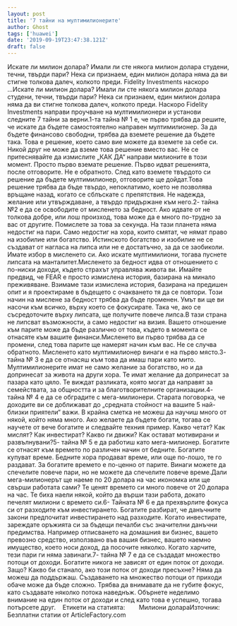 ```yaml
---
layout: post
title: '7 тайни на мултимилионерите'
author: Ghost
tags: ['huawei']
date: '2019-09-19T23:47:38.121Z'
draft: false
---
```


Искате ли милион долара? Имали ли сте някога милион долара студени, течни, твърди пари? Нека си признаем, един милион долара няма да ви стигне толкова далеч, колкото преди. Fidelity Investments наскоро ...Искате ли милион долара? Имали ли сте някога милион долара студени, течни, твърди пари? Нека си признаем, един милион долара няма да ви стигне толкова далеч, колкото преди. Наскоро Fidelity Investments направи проучване на мултимилионери и установи следните 7 тайни за верни.1-та тайна № 1 е, че първо трябва да решите, че искате да бъдете самостоятелно направен мултимилионер. За да бъдете финансово свободни, трябва да вземете решение да бъдете така. Това е решение, което само вие можете да вземете за себе си. Никой друг не може да вземе това решение вместо вас. Не се притеснявайте да измислите „КАК ДА“ направи милионите в този момент. Просто първо вземате решение. Първо идват решенията, после отговорите. Не е обратното. След като вземете твърдото си решение да бъдете мултимилионер, отговорите ще дойдат.Това решение трябва да бъде твърдо, непоклатимо, което не позволява връщане назад, когато се сблъскате с препятствия. Не надежда, желание или утвърждаване, а твърдо придържане към него.2- тайна №2 е да се освободите от мисленето за бедност. Ако идвате от не толкова добре, или лош произход, това може да е много по-трудно за вас от другите. Помислете за това за секунда. На тази планета няма недостиг на пари. Само недостиг на хора, които смятат, че нямат право на изобилие или богатство. Истинското богатство и изобилие не се създават от нагласа на липса или не е достатъчно, за да се заобиколи. Имате избор в мисленето си. Ако искате мултимилиони, тогава пуснете липсата на манталитет.Мисленето за бедност идва от отношението с по-ниски доходи, където страхът управлява живота ви. Имайте предвид, че FEAR е просто измислена история, базирана на минало преживяване. Взимаме тази измислена история, базирана на предишен опит и я проектираме в бъдещето с очакването тя да се повтори. Този начин на мислене за бедност трябва да бъде променен. Умът ви ще ви насочи към всичко, върху което се фокусирате. Така че, ако се съсредоточите върху липсата, ще получите повече липса.В тази страна не липсват възможности, а само недостиг на визия. Вашето отношение към парите може да бъде различно от това, където в момента се отнасяте към вашите финанси.Мисленето ви първо трябва да се промени, след това парите ще намерят начин към вас. Не се случва обратното. Мисленето като мултимилионер винаги е на първо място.3- тайна № 3 е да се отнасяш към това да имаш пари като мито. Мултимилионерите имат не само желание за богатство, но и да допринесат за живота на други хора. Те имат желание да допринесат за пазара като цяло. Те виждат разликата, която могат да направят за семействата, за общността и за благотворителните организации.4- тайна № 4 е да се обградите с мега-милионери. Старата поговорка, че доходите ви се доближават до „средната стойност на вашите 5 най-близки приятели“ важи. В крайна сметка не можеш да научиш много от някой, който няма много. Ако желаете да бъдете богати, тогава се научете от вече богатите и следвайте техния пример. Какво четат? Как мислят? Как инвестират? Какво ги движи? Как остават мотивирани и развълнувани?5- тайна № 5 е да работиш като мега-милионер. Богатите се отнасят към времето по различен начин от бедните. Богатите купуват време. Бедните хора продават време, или още по-лошо, те го раздават. За богатите времето е по-ценно от парите. Винаги можете да спечелите повече пари, но не можете да спечелите повече време.Дали мега-милионерът ще наеме по 20 долара на час икономка или ще свърши работата сами? Те ценят времето си много повече от 20 долара на час. Те биха наели някой, който да върши тази работа, докато печелят милиони с времето си.6- Тайната № 6 е да прехвърлите фокуса си от разходите към инвестирането. Богатите разбират, че данъчните закони предпочитат инвестирането над разходите. Когато инвестирате, зареждате оръжията си за бъдещи печалби със значителни данъчни предимства. Например отписването на домашния ви бизнес, вашето превозно средство, използвано във вашия бизнес, вашето наемно имущество, което носи доход, да посочите няколко. Когато харчите, тези пари ги няма завинаги.7- тайна № 7 е да се създадат множество потоци от доходи. Богатите никога не зависят от един поток от доходи. Защо? Какво би станало, ако този поток от доходи пресъхне? Няма да можеш да поддържаш. Създаването на множество потоци от приходи обаче може да бъде сложно. Трябва да внимавате да не губите фокус, като създавате няколко потока наведнъж. Обърнете неделимо внимание на един поток от доходи и след като това е успешно, тогава потърсете друг.    Етикети на статията:        Милиони долараИзточник: Безплатни статии от ArticleFactory.com
